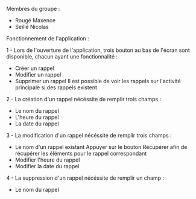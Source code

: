Membres du groupe :
- Rougé Maxence
- Seillé Nicolas

Fonctionnement de l'application :

1 - Lors de l'ouverture de l'application, trois bouton au bas de l'écran sont disponible, chacun ayant une fonctionnalité :
- Créer un rappel
- Modifier un rappel
- Supprimer un rappel
        Il est possible de voir les rappels sur l'activité principale si des rappels existent

2 - La création d'un rappel nécéssite de remplir trois champs :
- Le nom du rappel
- L'heure du rappel
- La date du rappel

3 - La modification d'un rappel nécéssite de remplir trois champs :
- Le nom d'un rappel existant
        Appuyer sur le bouton Récupérer afin de récupérer les éléments pour le rappel correspondant
- Modifier l'heure du rappel
- Modifier la date du rappel

4 - La suppression d'un rappel nécéssite de remplir un champ :
- Le nom du rappel
